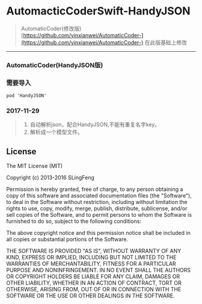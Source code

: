 # AutomacticCoderSwift-HandyJSON

> AutomaticCoder(修改版) [https://github.com/yinxianwei/AutomaticCoder-](https://github.com/yinxianwei/AutomaticCoder-)
> 在此版基础上修改
-----------

### AutomaticCoder(HandyJSON版)

### 需要导入
```
pod 'HandyJSON'
```
### 2017-11-29 ###

> 1. 自动解析json，配合HandyJSON,不能有重复名字key。
> 2. 解析成一个模型文件。

## License

The MIT License (MIT)

Copyright (c) 2013-2016 SLingFeng

Permission is hereby granted, free of charge, to any person obtaining a copy
of this software and associated documentation files (the "Software"), to deal
in the Software without restriction, including without limitation the rights
to use, copy, modify, merge, publish, distribute, sublicense, and/or sell
copies of the Software, and to permit persons to whom the Software is
furnished to do so, subject to the following conditions:

The above copyright notice and this permission notice shall be included in all
copies or substantial portions of the Software.

THE SOFTWARE IS PROVIDED "AS IS", WITHOUT WARRANTY OF ANY KIND, EXPRESS OR
IMPLIED, INCLUDING BUT NOT LIMITED TO THE WARRANTIES OF MERCHANTABILITY,
FITNESS FOR A PARTICULAR PURPOSE AND NONINFRINGEMENT. IN NO EVENT SHALL THE
AUTHORS OR COPYRIGHT HOLDERS BE LIABLE FOR ANY CLAIM, DAMAGES OR OTHER
LIABILITY, WHETHER IN AN ACTION OF CONTRACT, TORT OR OTHERWISE, ARISING FROM,
OUT OF OR IN CONNECTION WITH THE SOFTWARE OR THE USE OR OTHER DEALINGS IN THE
SOFTWARE.
